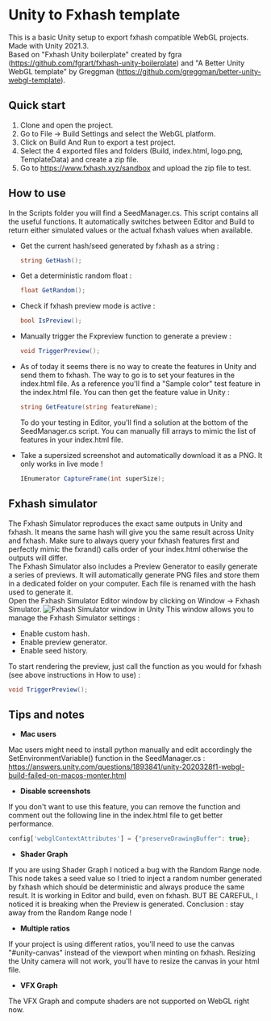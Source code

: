 # Unity to Fxhash template
This is a basic Unity setup to export fxhash compatible WebGL projects.  
Made with Unity 2021.3.  
Based on "Fxhash Unity boilerplate" created by fgra (https://github.com/fgrart/fxhash-unity-boilerplate) and "A Better Unity WebGL template" by Greggman (https://github.com/greggman/better-unity-webgl-template).

## Quick start
1. Clone and open the project.
2. Go to File -> Build Settings and select the WebGL platform.
3. Click on Build And Run to export a test project.
4. Select the 4 exported files and folders (Build, index.html, logo.png, TemplateData) and create a zip file.
5. Go to https://www.fxhash.xyz/sandbox and upload the zip file to test.

## How to use

In the Scripts folder you will find a SeedManager.cs. This script contains all the useful functions. It automatically switches between Editor and Build to return either simulated values or the actual fxhash values when available.

- Get the current hash/seed generated by fxhash as a string :
  ```csharp
  string GetHash();
  ```
   
- Get a deterministic random float :
  ```csharp
  float GetRandom();
  ```  
  
- Check if fxhash preview mode is active :
  ```csharp
  bool IsPreview();
  ```
  
- Manually trigger the Fxpreview function to generate a preview :
  ```csharp
  void TriggerPreview();
  ```
  
- As of today it seems there is no way to create the features in Unity and send them to fxhash. The way to go is to set your features in the index.html file. As a reference you'll find a "Sample color" test feature in the index.html file. You can then get the feature value in Unity :
  ```csharp
  string GetFeature(string featureName);
  ```
  To do your testing in Editor, you'll find a solution at the bottom of the SeedManager.cs script. You can manually fill arrays to mimic the list of features in your index.html file.
  
- Take a supersized screenshot and automatically download it as a PNG. It only works in live mode !
  ```csharp
  IEnumerator CaptureFrame(int superSize);
  ```

## Fxhash simulator

The Fxhash Simulator reproduces the exact same outputs in Unity and fxhash. It means the same hash will give you the same result across Unity and fxhash. Make sure to always query your fxhash features first and perfectly mimic the fxrand() calls order of your index.html otherwise the outputs will differ.  
The Fxhash Simulator also includes a Preview Generator to easily generate a series of previews. It will automatically generate PNG files and store them in a dedicated folder on your computer. Each file is renamed with the hash used to generate it.  
Open the Fxhash Simulator Editor window by clicking on Window -> Fxhash Simulator.
![Fxhash Simulator window in Unity](https://ferdinanddervieux.com/ImageHosting/FxhashSimulator3.png)
This window allows you to manage the Fxhash Simulator settings :
- Enable custom hash.
- Enable preview generator.
- Enable seed history.

To start rendering the preview, just call the function as you would for fxhash (see above instructions in How to use) :
  ```csharp
  void TriggerPreview();
  ```

## Tips and notes
- **Mac users**

Mac users might need to install python manually and edit accordingly the SetEnvironmentVariable() function in the SeedManager.cs : https://answers.unity.com/questions/1893841/unity-2020328f1-webgl-build-failed-on-macos-monter.html 

- **Disable screenshots**

If you don't want to use this feature, you can remove the function and comment out the following line in the index.html file to get better performance.
```javascript
config['webglContextAttributes'] = {"preserveDrawingBuffer": true};
```

- **Shader Graph**

If you are using Shader Graph I noticed a bug with the Random Range node. This node takes a seed value so I tried to inject a random number generated by fxhash which should be deterministic and always produce the same result. It is working in Editor and build, even on fxhash. BUT BE CAREFUL, I noticed it is breaking when the Preview is generated. Conclusion : stay away from the Random Range node !

- **Multiple ratios**

If your project is using different ratios, you'll need to use the canvas "#unity-canvas" instead of the viewport when minting on fxhash. Resizing the Unity camera will not work, you'll have to resize the canvas in your html file.

- **VFX Graph**

The VFX Graph and compute shaders are not supported on WebGL right now.
